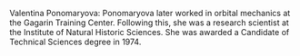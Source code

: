 Valentina Ponomaryova: Ponomaryova later worked in orbital mechanics at the Gagarin Training Center. Following this, she was a research scientist at the Institute of Natural Historic Sciences. She was awarded a Candidate of Technical Sciences degree in 1974.

